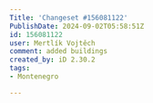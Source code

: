 ```yaml
---
Title: 'Changeset #156081122'
PublishDate: 2024-09-02T05:58:51Z
id: 156081122
user: Mertlík Vojtěch
comment: added buildings
created_by: iD 2.30.2
tags:
- Montenegro

---
```

